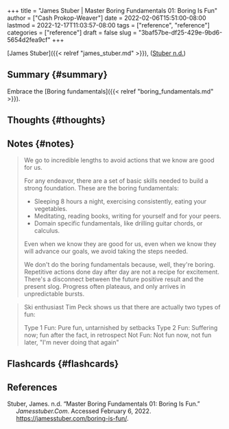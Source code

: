 +++
title = "James Stuber | Master Boring Fundamentals 01: Boring Is Fun"
author = ["Cash Prokop-Weaver"]
date = 2022-02-06T15:51:00-08:00
lastmod = 2022-12-17T11:03:57-08:00
tags = ["reference", "reference"]
categories = ["reference"]
draft = false
slug = "3baf57be-df25-429e-9bd6-5654d2fea9cf"
+++

[James Stuber]({{< relref "james_stuber.md" >}}), (<a href="#citeproc_bib_item_1">Stuber n.d.</a>)


## Summary {#summary}

Embrace the [Boring fundamentals]({{< relref "boring_fundamentals.md" >}}).


## Thoughts {#thoughts}


## Notes {#notes}

> We go to incredible lengths to avoid actions that we know are good for us.
>
> For any endeavor, there are a set of basic skills needed to build a strong foundation. These are the boring fundamentals:
>
> -   Sleeping 8 hours a night, exercising consistently, eating your vegetables.
> -   Meditating, reading books, writing for yourself and for your peers.
> -   Domain specific fundamentals, like drilling guitar chords, or calculus.
>
> Even when we know they are good for us, even when we know they will advance our goals, we avoid taking the steps needed.
>
> We don't do the boring fundamentals because, well, they're boring. Repetitive actions done day after day are not a recipe for excitement. There's a disconnect between the future positive result and the present slog. Progress often plateaus, and only arrives in unpredictable bursts.

<!--quoteend-->

> Ski enthusiast Tim Peck shows us that there are actually two types of fun:
>
> Type 1 Fun: Pure fun, untarnished by setbacks
> Type 2 Fun: Suffering now; fun after the fact, in retrospect
> Not Fun: Not fun now, not fun later, "I'm never doing that again"


## Flashcards {#flashcards}

## References

<style>.csl-entry{text-indent: -1.5em; margin-left: 1.5em;}</style><div class="csl-bib-body">
  <div class="csl-entry"><a id="citeproc_bib_item_1"></a>Stuber, James. n.d. “Master Boring Fundamentals 01: Boring Is Fun.” <i>Jamesstuber.Com</i>. Accessed February 6, 2022. <a href="https://jamesstuber.com/boring-is-fun/">https://jamesstuber.com/boring-is-fun/</a>.</div>
</div>
